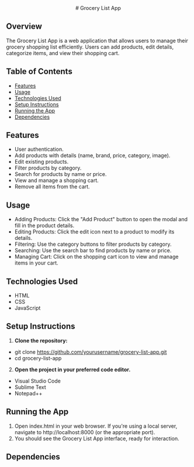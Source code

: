 <center># Grocery List App</center>

## Overview

<p>The Grocery List App is a web application that allows users to manage their grocery shopping list efficiently. Users can add products, edit details, categorize items, and view their shopping cart.<p>

## Table of Contents

- [Features](#features)
- [Usage](#usage)
- [Technologies Used](#technologies-used)
- [Setup Instructions](#setup-instructions)
- [Running the App](#running-the-app)
- [Dependencies](#dependencies)

## Features

- User authentication.
- Add products with details (name, brand, price, category, image).
- Edit existing products.
- Filter products by category.
- Search for products by name or price.
- View and manage a shopping cart.
- Remove all items from the cart.

## Usage

- Adding Products: Click the "Add Product" button to open the modal and fill in the product details.
- Editing Products: Click the edit icon next to a product to modify its details.
- Filtering: Use the category buttons to filter products by category.
- Searching: Use the search bar to find products by name or price.
- Managing Cart: Click on the shopping cart icon to view and manage items in your cart.

## Technologies Used

- HTML
- CSS
- JavaScript

## Setup Instructions

1. **Clone the repository:**

- git clone https://github.com/yourusername/grocery-list-app.git
- cd grocery-list-app

2. **Open the project in your preferred code editor.**

- Visual Studio Code
- Sublime Text
- Notepad++

## Running the App

1. Open index.html in your web browser. If you're using a local server, navigate to http://localhost:8000 (or the appropriate port).
2. You should see the Grocery List App interface, ready for interaction.

## Dependencies

<script src="https://code.iconify.design/iconify-icon/1.0.2/iconify-icon.min.js"></script>
